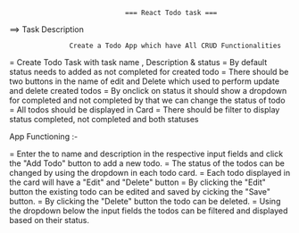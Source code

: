                                 === React Todo task ===
==> Task Description

                   Create a Todo App which have All CRUD Functionalities

= Create Todo Task with task name , Description & status
= By default status needs to added as not completed for created todo
= There should be two buttons in the name of edit and Delete which used to perform update and delete created todos
= By onclick on status it should show a dropdown for completed and not completed by that we can change the status of todo
= All todos should be displayed in Card
= There should be filter to display status completed, not completed and both statuses

   App Functioning :-

= Enter the to name and description in the respective input fields and click the "Add Todo" button to add a new todo.
= The status of the todos can be changed by using the dropdown in each todo card.
= Each todo displayed in the card will have a "Edit" and "Delete" button
= By clicking the "Edit" button the existing todo can be edited and saved by cicking the "Save" button.
= By clicking the "Delete" button the todo can be deleted.
= Using the dropdown below the input fields the todos can be filtered and displayed based on their status.